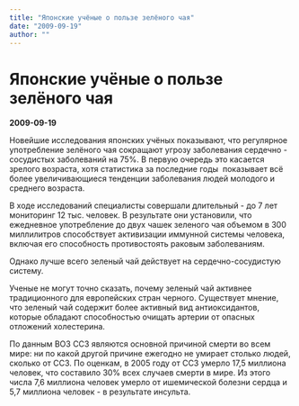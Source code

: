 ```yaml
---
title: "Японские учёные о пользе зелёного чая"
date: "2009-09-19"
author: ""
---
```


# Японские учёные о пользе зелёного чая

**2009-09-19** 

Новейшие исследования японских учёных показывают, что регулярное употребление зелёного чая сокращают угрозу заболевания сердечно - сосудистых заболеваний на 75%. В первую очередь это касается зрелого возраста, хотя статистика за последние годы  показывает всё более увеличивающиеся тенденции заболевания людей молодого и среднего возраста.

В ходе исследований специалисты совершали длительный - до 7 лет мониторинг 12 тыс. человек. В результате они установили, что ежедневное употребление до двух чашек зеленого чая объемом в 300 миллилитров способствует активизации иммунной системы человека, включая его способность противостоять раковым заболеваниям.

Однако лучше всего зеленый чай действует на сердечно-сосудистую систему.

Ученые не могут точно сказать, почему зеленый чай активнее традиционного для европейских стран черного. Существует мнение, что зеленый чай содержит более активный вид антиоксидантов, которые обладают способностью очищать артерии от опасных отложений холестерина.

По данным ВОЗ ССЗ являются основной причиной смерти во всем мире: ни по какой другой причине ежегодно не умирает столько людей, сколько от ССЗ. По оценкам, в 2005 году от ССЗ умерло 17,5 миллиона человек, что составило 30% всех случаев смерти в мире. Из этого числа 7,6 миллиона человек умерло от ишемической болезни сердца и 5,7 миллиона человек - в результате инсульта.